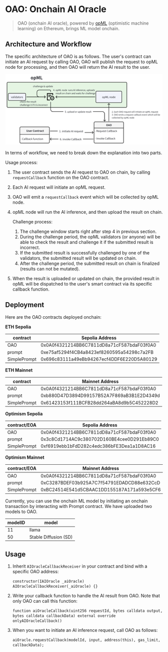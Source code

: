 # OAO: Onchain AI Oracle

> OAO (onchain AI oracle), powered by [opML](https://github.com/hyperoracle/opml) (optimistic machine learning) on Ethereum, brings ML model onchain.

## Architecture and Workflow

The specific architecture of OAO is as follows. The user's contract can initiate an AI request by calling OAO, OAO will publish the request to opML node for processing, and then OAO will return the AI result to the user.

![OAO Workflow](images/OAO.png)

In terms of workflow, we need to break down the explanation into two parts.

Usage process:

1. The user contract sends the AI request to OAO on chain, by calling `requestCallback` function on the OAO contract.
2. Each AI request will initiate an opML request.
3. OAO will emit a `requestCallback` event which will be collected by opML node.
4. opML node will run the AI inference, and then upload the result on chain.
    
    Challenge process:
    
    1. The challenge window starts right after step 4 in previous section.
    2. During the challenge period, the opML validators (or anyone) will be able to check the result and challenge it if the submitted result is incorrect.
    3. If the submitted result is successfully challenged by one of the validators, the submitted result will be updated on chain.
    4. After the challenge period, the submitted result on chain is finalized (results can not be mutated).
5. When the result is uploaded or updated on chain, the provided result in opML will be dispatched to the user's smart contract via its specific callback function.

## Deployment

Here are the OAO contracts deployed onchain:

**ETH Sepolia**

| contract | Sepolia Address |
|--|--|
| OAO    | 0x0A0f4321214BB6C7811dD8a71cF587bdaF03f0A0 |  
| prompt | 0xe75af5294f4CB4a8423ef8260595a54298c7a2FB |
| SimplePrompt | 0x696c83111a49eBb94267ecf4DDF6E220D5A80129 |

**ETH Mainnet**

| contract | Mainnet Address |
|--|--|
| OAO    | 0x0A0f4321214BB6C7811dD8a71cF587bdaF03f0A0 |  
| prompt | 0xb880D47D3894D99157B52A7F869aB3B1E2D4349d |
| SimplePrompt | 0x61423153f111BCFB28dd264aBA8d9b5C452228D2 | 

**Optimism Sepolia**

| contract/EOA | Sepolia Address |
|--|--|
| OAO    | 0x0A0f4321214BB6C7811dD8a71cF587bdaF03f0A0 |  
| prompt | 0x3c8Cd1714AC9c380702D160BE4cee0D291Eb89C0 |
| SimplePrompt | 0xf6919ebb1bFdD282c4edc386bFE3Dea1a1D8AC16 | 

**Optimism Mainnet**

| contract/EOA | Mainnet Address |
|--|--|
| OAO    | 0x0A0f4321214BB6C7811dD8a71cF587bdaF03f0A0 |  
| prompt | 0xC3287BDEF03b925A7C7f54791EDADCD88e632CcD |
| SimplePrompt | 0xBC24514E541d5CBAAC1DD155187A171a593e5CF6 | 

Currently, you can use the onchain ML model by initiating an onchain transaction by interacting with Prompt contract. We have uploaded two models to OAO.

| modelID | model| 
| -- | -- |
| 11 | llama |
| 50 | Stable Diffusion (SD) |

## Usage

1. Inherit `AIOracleCallbackReceiver`  in your contract and bind with a specific OAO address:
    ```solidity
    constructor(IAIOracle _aiOracle) AIOracleCallbackReceiver(_aiOracle) {}
    ```
2. Write your callback function to handle the AI result from OAO. Note that only OAO can call this function:
    ```solidity
    function aiOracleCallback(uint256 requestId, bytes calldata output, bytes calldata callbackData) external override onlyAIOracleCallback()
    ```
3. When you want to initiate an AI inference request, call OAO as follows:
    ```solidity
    aiOracle.requestCallback(modelId, input, address(this), gas_limit, callbackData);
    ```
